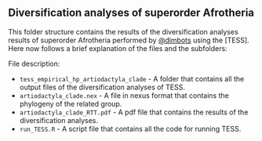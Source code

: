 Diversification analyses of superorder Afrotheria
--------------

This folder structure contains the results of the diversification analyses results of superorder Afrotheria
performed by [@dimbots](http://github.com/dimbots) using the [TESS].
Here now follows a brief explanation of the files and the subfolders:

File description:

- `tess_empirical_hp_artiodactyla_clade` - A folder that contains all the output files of the diversification analyses of TESS.
- `artiodactyla_clade.nex` - A file in nexus format that contains the phylogeny of the related group.
- `artiodactyla_clade_RTT.pdf` - A pdf file that contains the results of the diversification analyses.
- `run_TESS.R` - A script file that contains all the code for running TESS.

